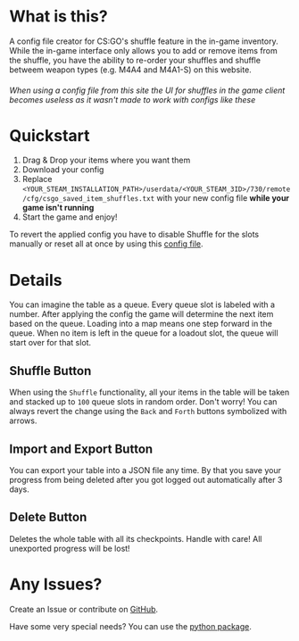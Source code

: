 # What is this?
A config file creator for CS:GO's shuffle feature in the in-game inventory.
While the in-game interface only allows you to add or remove items from the shuffle,
you have the ability to re-order your shuffles and shuffle betweem weapon types (e.g. M4A4 and M4A1-S) on this website. 


###### _When using a config file from this site the UI for shuffles in the game client becomes useless as it wasn't made to work with configs like these_

# Quickstart

1. Drag & Drop your items where you want them
2. Download your config
3. Replace `<YOUR_STEAM_INSTALLATION_PATH>/userdata/<YOUR_STEAM_3ID>/730/remote/cfg/csgo_saved_item_shuffles.txt` with your new config file **while your game isn't running**
4. Start the game and enjoy!

To revert the applied config you have to disable Shuffle for the slots manually or reset all at once by using this [config file](https://csgoinvshuffle.kreyoo.dev/csgo_saved_item_shuffles.txt).

# Details

You can imagine the table as a queue. Every queue slot is labeled with a number. After applying the config the game will determine the next item based on the queue.
Loading into a map means one step forward in the queue. When no item is left in the queue for a loadout slot, the queue will start over for that slot.

## Shuffle Button

When using the `Shuffle` functionality, all your items in the table will be taken and stacked up to `100` queue slots in random order.
Don't worry! You can always revert the change using the `Back` and `Forth` buttons symbolized with arrows.

## Import and Export Button

You can export your table into a JSON file any time. By that you save your progress from being deleted after you got logged out automatically after 3 days.

## Delete Button

Deletes the whole table with all its checkpoints.
Handle with care! All unexported progress will be lost!

# Any Issues?

Create an Issue or contribute on [GitHub](https://github.com/kreyoo/csgo-inv-shuffle-web).

Have some very special needs?
You can use the [python package](https://github.com/kreyoo/csgo-inv-shuffle).
